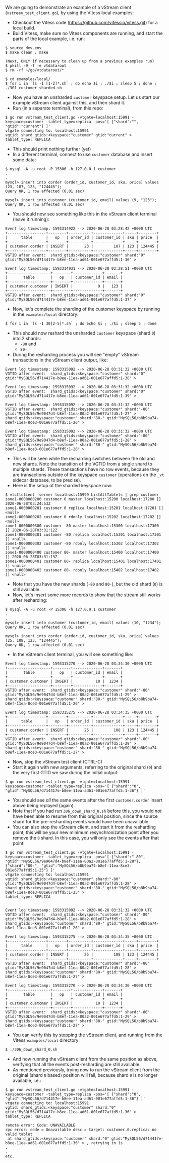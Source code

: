 We are going to demonstrate an example of a vStream client 
(`vstream_test_client.go`), by using the Vitess local examples:

  - Checkout the Vitess code (https://github.com/vitessio/vitess.git) for 
    a local build.
  - Build Vitess, make sure no Vitess components are running, and start 
the parts of the local example, i.e. run:

```
$ source dev.env
$ make clean ; make

(Next, ONLY if necessary to clean up from a previous examples run)
$ pkill -9 -f -e vtdataroot
$ rm -rf ~/go/vtdataroot/*

$ cd examples/local/
$ for i in `ls -1 [1-2]*.sh` ; do echo $i ; ./$i ; sleep 5 ; done ; ./301_customer_sharded.sh
```

  - Now you have an unsharded `customer` keyspace setup.
    Let us start our example vStream client against this, and then shard it.
  - Run (in a separate terminal), from this repo:

```
$ go run vstream_test_client.go -vtgate=localhost:15991 -keyspace=customer -tablet_type=replica -pos='[ {"shard":"", "gtid":"current"} ]'
vtgate connecting to: localhost:15991
vgtid: shard_gtids:<keyspace:"customer" gtid:"current" >
tablet_type: REPLICA

```

  - This should print nothing further (yet)
  - In a different terminal, connect to use `customer` database and insert some data:

```
$ mysql -A -u root -P 15306 -h 127.0.0.1 customer
.
.
mysql> insert into corder (order_id, customer_id, sku, price) values (23, 107, 123, "124445");
Query OK, 1 row affected (0.01 sec)

mysql> insert into customer (customer_id, email) values (9, "123");
Query OK, 1 row affected (0.01 sec)
```

  - You should now see something like this in the vStream client terminal (leave it running):

```
Event log timestamp: 1593314922 --> 2020-06-28 03:28:42 +0000 UTC
+-----------------+--------+----------+-------------+-----+--------+
|      table      |   op   | order_id | customer_id | sku | price  |
+-----------------+--------+----------+-------------+-----+--------+
| customer.corder | INSERT |       23 |         107 | 123 | 124445 |
+-----------------+--------+----------+-------------+-----+--------+
VGTID after event:  shard_gtids:<keyspace:"customer" shard:"0" gtid:"MySQL56/d714417e-b8ee-11ea-ad61-001e677affd5:1-36" >

Event log timestamp: 1593314931 --> 2020-06-28 03:28:51 +0000 UTC
+-------------------+--------+-------------+-------+
|       table       |   op   | customer_id | email |
+-------------------+--------+-------------+-------+
| customer.customer | INSERT |           9 |   123 |
+-------------------+--------+-------------+-------+
VGTID after event:  shard_gtids:<keyspace:"customer" shard:"0" gtid:"MySQL56/d714417e-b8ee-11ea-ad61-001e677affd5:1-37" >
```

  - Now, let's complete the sharding of the customer keyspace by running in the `examples/local` directory:

```
$ for i in `ls -1 30[2-5]*.sh` ; do echo $i ; ./$i ; sleep 5 ; done
```

  - This should now reshard the unsharded `customer` keyspace (shard `0`) into 2 shards:
    - `-80` and
    - `80-`
  - During the resharding process you will see "empty" vStream transactions 
    in the vStream client output, like:

```
Event log timestamp: 1593315092 --> 2020-06-28 03:31:32 +0000 UTC
VGTID after event:  shard_gtids:<keyspace:"customer" shard:"0" gtid:"MySQL56/d714417e-b8ee-11ea-ad61-001e677affd5:1-38" > 

Event log timestamp: 1593315092 --> 2020-06-28 03:31:32 +0000 UTC
VGTID after event:  shard_gtids:<keyspace:"customer" shard:"0" gtid:"MySQL56/d714417e-b8ee-11ea-ad61-001e677affd5:1-39" > 

Event log timestamp: 1593315092 --> 2020-06-28 03:31:32 +0000 UTC
VGTID after event:  shard_gtids:<keyspace:"customer" shard:"-80" gtid:"MySQL56/9e9047d4-b8ef-11ea-80a2-001e677affd5:1-27" > shard_gtids:<keyspace:"customer" shard:"80-" gtid:"MySQL56/b8b9ba74-b8ef-11ea-8ce3-001e677affd5:1-26" > 

Event log timestamp: 1593315092 --> 2020-06-28 03:31:32 +0000 UTC
VGTID after event:  shard_gtids:<keyspace:"customer" shard:"-80" gtid:"MySQL56/9e9047d4-b8ef-11ea-80a2-001e677affd5:1-28" > shard_gtids:<keyspace:"customer" shard:"80-" gtid:"MySQL56/b8b9ba74-b8ef-11ea-8ce3-001e677affd5:1-26" >
```

  - This will be seen while the resharding switches between the old and new
    shards.  Note the transition of the VGTID from a single shard to multiple
    shards.  These transactions have no row events, because they are
    transactions outside of the keyspace `customer` (operations on the 
    `_vt` sidecar database, to be precise).
  - Here is the setup of the sharded keyspace now:

```
$ vtctlclient -server localhost:15999 ListAllTablets | grep customer
zone1-0000000200 customer 0 master localhost:15200 localhost:17200 [] 2020-06-28T03:24:53Z
zone1-0000000201 customer 0 replica localhost:15201 localhost:17201 [] <null>
zone1-0000000202 customer 0 rdonly localhost:15202 localhost:17202 [] <null>
zone1-0000000300 customer -80 master localhost:15300 localhost:17300 [] 2020-06-28T03:31:12Z
zone1-0000000301 customer -80 replica localhost:15301 localhost:17301 [] <null>
zone1-0000000302 customer -80 rdonly localhost:15302 localhost:17302 [] <null>
zone1-0000000400 customer 80- master localhost:15400 localhost:17400 [] 2020-06-28T03:31:13Z
zone1-0000000401 customer 80- replica localhost:15401 localhost:17401 [] <null>
zone1-0000000402 customer 80- rdonly localhost:15402 localhost:17402 [] <null>
```

  - Note that you have the new shards (`-80` and `80-`), but the old
    shard (`0`) is still available.
  - Now, let's insert some more records to show that the stream still works
    after resharding:

```
$ mysql -A -u root -P 15306 -h 127.0.0.1 customer
.
.
mysql> insert into customer (customer_id, email) values (10, "1234");
Query OK, 1 row affected (0.01 sec)

mysql> insert into corder (order_id, customer_id, sku, price) values (25, 108, 123, "124445");
Query OK, 1 row affected (0.01 sec)
```

  - In the vStream client terminal, you will see something like:

```
Event log timestamp: 1593315270 --> 2020-06-28 03:34:30 +0000 UTC
+-------------------+--------+-------------+-------+
|       table       |   op   | customer_id | email |
+-------------------+--------+-------------+-------+
| customer.customer | INSERT |          10 |  1234 |
+-------------------+--------+-------------+-------+
VGTID after event:  shard_gtids:<keyspace:"customer" shard:"-80" gtid:"MySQL56/9e9047d4-b8ef-11ea-80a2-001e677affd5:1-29" > shard_gtids:<keyspace:"customer" shard:"80-" gtid:"MySQL56/b8b9ba74-b8ef-11ea-8ce3-001e677affd5:1-26" > 

Event log timestamp: 1593315275 --> 2020-06-28 03:34:35 +0000 UTC
+-----------------+--------+----------+-------------+-----+--------+
|      table      |   op   | order_id | customer_id | sku | price  |
+-----------------+--------+----------+-------------+-----+--------+
| customer.corder | INSERT |       25 |         108 | 123 | 124445 |
+-----------------+--------+----------+-------------+-----+--------+
VGTID after event:  shard_gtids:<keyspace:"customer" shard:"-80" gtid:"MySQL56/9e9047d4-b8ef-11ea-80a2-001e677affd5:1-29" > shard_gtids:<keyspace:"customer" shard:"80-" gtid:"MySQL56/b8b9ba74-b8ef-11ea-8ce3-001e677affd5:1-27" > 
```

  - Now, stop the vStream test client (CTRL-C)
  - Start it again with new arguments, referring to the original shard (`0`)
    and the very first GTID we saw during the initial output:

```
$ go run vstream_test_client.go -vtgate=localhost:15991 -keyspace=customer -tablet_type=replica -pos='[ {"shard":"0", "gtid":"MySQL56/d714417e-b8ee-11ea-ad61-001e677affd5:1-36"} ]'
```

  - You should see *all* the same events after the first `customer.corder`
    insert above being replayed (again).
  - Note that if you had run `306_down_shard_0.sh` before this, you would
    *not* have been able to resume from this original position, since the
    source shard for the pre-resharding events would have been unavailable.
  - You can also stop the vStream client, and start it from the resharding
    point, this will be your new minimum resynchronization point after you
    remove the `0` shard. In this case, you will only see the events after
    that point:

```
$ go run vstream_test_client.go -vtgate=localhost:15991 -keyspace=customer -tablet_type=replica -pos='[ {"shard":"-80", "gtid":"MySQL56/9e9047d4-b8ef-11ea-80a2-001e677affd5:1-28"}, {"shard":"80-", "gtid":"MySQL56/b8b9ba74-b8ef-11ea-8ce3-001e677affd5:1-25"} ]'
vtgate connecting to: localhost:15991
vgtid: shard_gtids:<keyspace:"customer" shard:"-80" gtid:"MySQL56/9e9047d4-b8ef-11ea-80a2-001e677affd5:1-28" > shard_gtids:<keyspace:"customer" shard:"80-" gtid:"MySQL56/b8b9ba74-b8ef-11ea-8ce3-001e677affd5:1-25" >
tablet_type: REPLICA


Event log timestamp: 1593315092 --> 2020-06-28 03:31:32 +0000 UTC
VGTID after event:  shard_gtids:<keyspace:"customer" shard:"-80" gtid:"MySQL56/9e9047d4-b8ef-11ea-80a2-001e677affd5:1-28" > shard_gtids:<keyspace:"customer" shard:"80-" gtid:"MySQL56/b8b9ba74-b8ef-11ea-8ce3-001e677affd5:1-26" > 

Event log timestamp: 1593315275 --> 2020-06-28 03:34:35 +0000 UTC
+-----------------+--------+----------+-------------+-----+--------+
|      table      |   op   | order_id | customer_id | sku | price  |
+-----------------+--------+----------+-------------+-----+--------+
| customer.corder | INSERT |       25 |         108 | 123 | 124445 |
+-----------------+--------+----------+-------------+-----+--------+
VGTID after event:  shard_gtids:<keyspace:"customer" shard:"-80" gtid:"MySQL56/9e9047d4-b8ef-11ea-80a2-001e677affd5:1-28" > shard_gtids:<keyspace:"customer" shard:"80-" gtid:"MySQL56/b8b9ba74-b8ef-11ea-8ce3-001e677affd5:1-27" > 

Event log timestamp: 1593315270 --> 2020-06-28 03:34:30 +0000 UTC
+-------------------+--------+-------------+-------+
|       table       |   op   | customer_id | email |
+-------------------+--------+-------------+-------+
| customer.customer | INSERT |          10 |  1234 |
+-------------------+--------+-------------+-------+
VGTID after event:  shard_gtids:<keyspace:"customer" shard:"-80" gtid:"MySQL56/9e9047d4-b8ef-11ea-80a2-001e677affd5:1-29" > shard_gtids:<keyspace:"customer" shard:"80-" gtid:"MySQL56/b8b9ba74-b8ef-11ea-8ce3-001e677affd5:1-27" > 
```

  - You can verify this by stopping the vStream client, and running
    from the Vitess `examples/local` directory:

```
$ ./306_down_shard_0.sh
```

  - And now running the vStream client from the same position as
    above, verifying that all the events post-resharding are
    still available.
  - As mentioned previously, trying now to run the vStream client
    from the original (shard `0` based) position will fail, because
    shard `0` is no longer available, i.e.:

```
$ go run vstream_test_client.go -vtgate=localhost:15991 -keyspace=customer -tablet_type=replica -pos='[ {"shard":"0", "gtid":"MySQL56/d714417e-b8ee-11ea-ad61-001e677affd5:1-36"} ]'
vtgate connecting to: localhost:15991
vgtid: shard_gtids:<keyspace:"customer" shard:"0" gtid:"MySQL56/d714417e-b8ee-11ea-ad61-001e677affd5:1-36" > 
tablet_type: REPLICA

remote error: Code: UNAVAILABLE
rpc error: code = Unavailable desc = target: customer.0.replica: no valid tablet
 at shard_gtids:<keyspace:"customer" shard:"0" gtid:"MySQL56/d714417e-b8ee-11ea-ad61-001e677affd5:1-36" > , retrying in 1s
.
.
etc.
```
